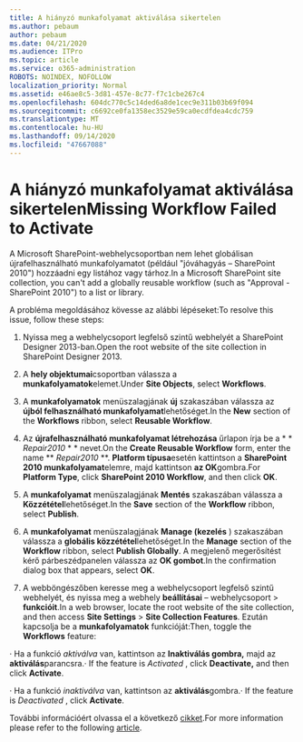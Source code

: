 ```yaml
---
title: A hiányzó munkafolyamat aktiválása sikertelen
ms.author: pebaum
author: pebaum
ms.date: 04/21/2020
ms.audience: ITPro
ms.topic: article
ms.service: o365-administration
ROBOTS: NOINDEX, NOFOLLOW
localization_priority: Normal
ms.assetid: e46ae8c5-3d81-457e-8c77-f7c1cbe267c4
ms.openlocfilehash: 604dc770c5c14ded6a8de1cec9e311b03b69f094
ms.sourcegitcommit: c6692ce0fa1358ec3529e59ca0ecdfdea4cdc759
ms.translationtype: MT
ms.contentlocale: hu-HU
ms.lasthandoff: 09/14/2020
ms.locfileid: "47667088"
---
```

# <a name="missing-workflow-failed-to-activate"></a><span data-ttu-id="e4e93-102">A hiányzó munkafolyamat aktiválása sikertelen</span><span class="sxs-lookup"><span data-stu-id="e4e93-102">Missing Workflow Failed to Activate</span></span>

<span data-ttu-id="e4e93-103">A Microsoft SharePoint-webhelycsoportban nem lehet globálisan újrafelhasználható munkafolyamatot (például "jóváhagyás – SharePoint 2010") hozzáadni egy listához vagy tárhoz.</span><span class="sxs-lookup"><span data-stu-id="e4e93-103">In a Microsoft SharePoint site collection, you can't add a globally reusable workflow (such as "Approval - SharePoint 2010") to a list or library.</span></span>
  
<span data-ttu-id="e4e93-104">A probléma megoldásához kövesse az alábbi lépéseket:</span><span class="sxs-lookup"><span data-stu-id="e4e93-104">To resolve this issue, follow these steps:</span></span> 
  
1. <span data-ttu-id="e4e93-105">Nyissa meg a webhelycsoport legfelső szintű webhelyét a SharePoint Designer 2013-ban.</span><span class="sxs-lookup"><span data-stu-id="e4e93-105">Open the root website of the site collection in SharePoint Designer 2013.</span></span>
  
2. <span data-ttu-id="e4e93-106">A **hely objektumai**csoportban válassza a **munkafolyamatok**elemet.</span><span class="sxs-lookup"><span data-stu-id="e4e93-106">Under **Site Objects**, select **Workflows**.</span></span> 
  
3. <span data-ttu-id="e4e93-107">A **munkafolyamatok** menüszalagjának **új** szakaszában válassza az **újból felhasználható munkafolyamat**lehetőséget.</span><span class="sxs-lookup"><span data-stu-id="e4e93-107">In the **New** section of the **Workflows** ribbon, select **Reusable Workflow**.</span></span> 
  
4. <span data-ttu-id="e4e93-108">Az **újrafelhasználható munkafolyamat létrehozása** űrlapon írja be a \* \* *Repair2010* \* \* nevet.</span><span class="sxs-lookup"><span data-stu-id="e4e93-108">On the **Create Reusable Workflow** form, enter the name \*\* *Repair2010* \*\*.</span></span> <span data-ttu-id="e4e93-109">**Platform típusa**esetén kattintson a **SharePoint 2010 munkafolyamat**elemre, majd kattintson **az OK**gombra.</span><span class="sxs-lookup"><span data-stu-id="e4e93-109">For **Platform Type**, click **SharePoint 2010 Workflow**, and then click **OK**.</span></span> 
  
1. <span data-ttu-id="e4e93-110">A **munkafolyamat** menüszalagjának **Mentés** szakaszában válassza a **Közzététel**lehetőséget.</span><span class="sxs-lookup"><span data-stu-id="e4e93-110">In the **Save** section of the **Workflow** ribbon, select **Publish**.</span></span> 
  
2. <span data-ttu-id="e4e93-111">A **munkafolyamat** menüszalagjának **Manage (kezelés** ) szakaszában válassza a **globális közzététel**lehetőséget.</span><span class="sxs-lookup"><span data-stu-id="e4e93-111">In the **Manage** section of the **Workflow** ribbon, select **Publish Globally**.</span></span> <span data-ttu-id="e4e93-112">A megjelenő megerősítést kérő párbeszédpanelen válassza az **OK gombot**.</span><span class="sxs-lookup"><span data-stu-id="e4e93-112">In the confirmation dialog box that appears, select **OK**.</span></span> 
  
3. <span data-ttu-id="e4e93-113">A webböngészőben keresse meg a webhelycsoport legfelső szintű webhelyét, és nyissa meg a webhely **beállításai** – webhelycsoport \> **funkcióit**.</span><span class="sxs-lookup"><span data-stu-id="e4e93-113">In a web browser, locate the root website of the site collection, and then access **Site Settings** \> **Site Collection Features**.</span></span> <span data-ttu-id="e4e93-114">Ezután kapcsolja be a **munkafolyamatok** funkcióját:</span><span class="sxs-lookup"><span data-stu-id="e4e93-114">Then, toggle the **Workflows** feature:</span></span> 
  
<span data-ttu-id="e4e93-115">· Ha a funkció  *aktiválva*  van, kattintson az **Inaktiválás gombra,** majd az **aktiválás**parancsra.</span><span class="sxs-lookup"><span data-stu-id="e4e93-115">· If the feature is  *Activated*  , click **Deactivate,** and then click **Activate**.</span></span> 
  
<span data-ttu-id="e4e93-116">· Ha a funkció  *inaktiválva*  van, kattintson az **aktiválás**gombra.</span><span class="sxs-lookup"><span data-stu-id="e4e93-116">· If the feature is  *Deactivated*  , click **Activate**.</span></span> 
  
<span data-ttu-id="e4e93-117">További információért olvassa el a következő [cikket](https://go.microsoft.com/fwlink/?linkid=2047770&amp;clcid=0x409).</span><span class="sxs-lookup"><span data-stu-id="e4e93-117">For more information please refer to the following [article](https://go.microsoft.com/fwlink/?linkid=2047770&amp;clcid=0x409).</span></span>
  

